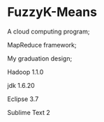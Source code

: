 FuzzyK-Means
============

A cloud computing program;

MapReduce framework;

My graduation design;


Hadoop 1.1.0

jdk 1.6.20

Eclipse 3.7

Sublime Text 2
